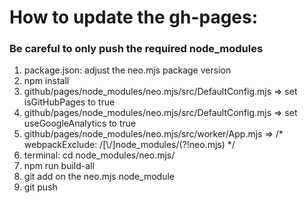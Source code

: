 # How to update the gh-pages:

### Be careful to only push the required node_modules

1. package.json: adjust the neo.mjs package version
2. npm install
3. github/pages/node_modules/neo.mjs/src/DefaultConfig.mjs => set isGitHubPages to true
4. github/pages/node_modules/neo.mjs/src/DefaultConfig.mjs => set useGoogleAnalytics to true
5. github/pages/node_modules/neo.mjs/src/worker/App.mjs => /* webpackExclude: /[\\\/]node_modules/(?!neo.mjs) */
6. terminal: cd node_modules/neo.mjs/
7. npm run build-all
8. git add on the neo.mjs node_module
9. git push
